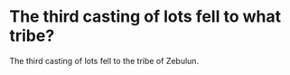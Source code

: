 # The third casting of lots fell to what tribe?

The third casting of lots fell to the tribe of Zebulun.
